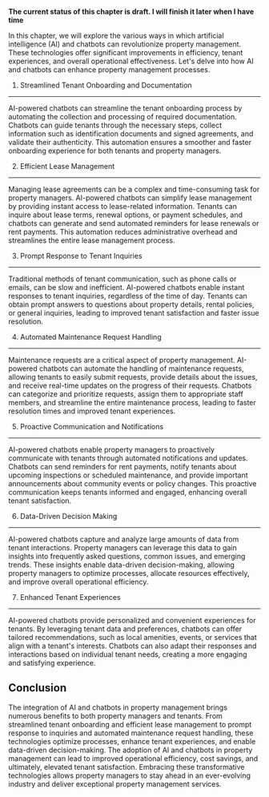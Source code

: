 **The current status of this chapter is draft. I will finish it later when I have time**

In this chapter, we will explore the various ways in which artificial intelligence (AI) and chatbots can revolutionize property management. These technologies offer significant improvements in efficiency, tenant experiences, and overall operational effectiveness. Let's delve into how AI and chatbots can enhance property management processes.

1. Streamlined Tenant Onboarding and Documentation
--------------------------------------------------

AI-powered chatbots can streamline the tenant onboarding process by automating the collection and processing of required documentation. Chatbots can guide tenants through the necessary steps, collect information such as identification documents and signed agreements, and validate their authenticity. This automation ensures a smoother and faster onboarding experience for both tenants and property managers.

2. Efficient Lease Management
-----------------------------

Managing lease agreements can be a complex and time-consuming task for property managers. AI-powered chatbots can simplify lease management by providing instant access to lease-related information. Tenants can inquire about lease terms, renewal options, or payment schedules, and chatbots can generate and send automated reminders for lease renewals or rent payments. This automation reduces administrative overhead and streamlines the entire lease management process.

3. Prompt Response to Tenant Inquiries
--------------------------------------

Traditional methods of tenant communication, such as phone calls or emails, can be slow and inefficient. AI-powered chatbots enable instant responses to tenant inquiries, regardless of the time of day. Tenants can obtain prompt answers to questions about property details, rental policies, or general inquiries, leading to improved tenant satisfaction and faster issue resolution.

4. Automated Maintenance Request Handling
-----------------------------------------

Maintenance requests are a critical aspect of property management. AI-powered chatbots can automate the handling of maintenance requests, allowing tenants to easily submit requests, provide details about the issues, and receive real-time updates on the progress of their requests. Chatbots can categorize and prioritize requests, assign them to appropriate staff members, and streamline the entire maintenance process, leading to faster resolution times and improved tenant experiences.

5. Proactive Communication and Notifications
--------------------------------------------

AI-powered chatbots enable property managers to proactively communicate with tenants through automated notifications and updates. Chatbots can send reminders for rent payments, notify tenants about upcoming inspections or scheduled maintenance, and provide important announcements about community events or policy changes. This proactive communication keeps tenants informed and engaged, enhancing overall tenant satisfaction.

6. Data-Driven Decision Making
------------------------------

AI-powered chatbots capture and analyze large amounts of data from tenant interactions. Property managers can leverage this data to gain insights into frequently asked questions, common issues, and emerging trends. These insights enable data-driven decision-making, allowing property managers to optimize processes, allocate resources effectively, and improve overall operational efficiency.

7. Enhanced Tenant Experiences
------------------------------

AI-powered chatbots provide personalized and convenient experiences for tenants. By leveraging tenant data and preferences, chatbots can offer tailored recommendations, such as local amenities, events, or services that align with a tenant's interests. Chatbots can also adapt their responses and interactions based on individual tenant needs, creating a more engaging and satisfying experience.

Conclusion
----------

The integration of AI and chatbots in property management brings numerous benefits to both property managers and tenants. From streamlined tenant onboarding and efficient lease management to prompt response to inquiries and automated maintenance request handling, these technologies optimize processes, enhance tenant experiences, and enable data-driven decision-making. The adoption of AI and chatbots in property management can lead to improved operational efficiency, cost savings, and ultimately, elevated tenant satisfaction. Embracing these transformative technologies allows property managers to stay ahead in an ever-evolving industry and deliver exceptional property management services.
